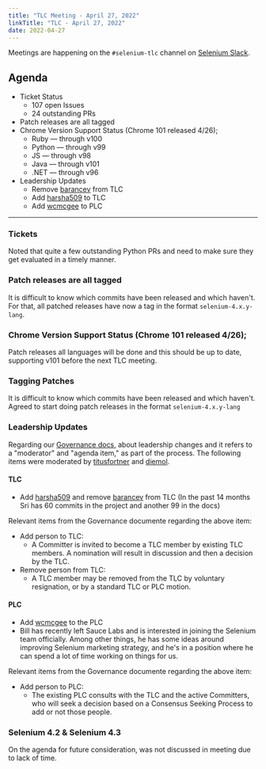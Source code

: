 ```yaml
---
title: "TLC Meeting - April 27, 2022"
linkTitle: "TLC - April 27, 2022"
date: 2022-04-27
---
```


Meetings are happening on the `#selenium-tlc` channel on [Selenium Slack](https://selenium.dev/support).

## Agenda
* Ticket Status 
  * 107 open Issues 
  * 24 outstanding PRs 
* Patch releases are all tagged
* Chrome Version Support Status (Chrome 101 released 4/26); 
  * Ruby — through v100
  * Python — through v99
  * JS — through v98
  * Java — through v101
  * .NET — through v96
* Leadership Updates
  * Remove [barancev] from TLC
  * Add [harsha509] to TLC
  * Add [wcmcgee] to PLC

***

### Tickets
Noted that quite a few outstanding Python PRs and need to make sure they get evaluated in a timely manner.

### Patch releases are all tagged
It is difficult to know which commits have been released and which haven't. For that, all patched releases
have now a tag in the format `selenium-4.x.y-lang`.

### Chrome Version Support Status (Chrome 101 released 4/26);
Patch releases all languages will be done and this should be up to date, supporting v101 before the next
TLC  meeting.

### Tagging Patches
It is difficult to know which commits have been released and which haven't. Agreed to start doing patch releases
in the format `selenium-4.x.y-lang`

### Leadership Updates

Regarding our [Governance docs](https://www.selenium.dev/project/governance/#consensus-seeking-process), about 
leadership changes and it refers to a "moderator" and "agenda item," as part of the process. The following items
were moderated by [titusfortner] and [diemol].


#### TLC

* Add [harsha509] and remove [barancev] from TLC (In the past 14 months Sri has 60 commits in the project and 
  another 99 in the docs)

Relevant items from the Governance documente regarding the above item:
* Add person to TLC:
  * A Committer is invited to become a TLC member by existing TLC members. A nomination will result in 
  discussion and then a decision by the TLC.
* Remove person from TLC:
  * A TLC member may be removed from the TLC by voluntary resignation, or by a standard TLC or PLC motion.

#### PLC

* Add [wcmcgee] to the PLC
* Bill has recently left Sauce Labs and is interested in joining the Selenium team officially. 
  Among other things, he has some ideas around improving Selenium marketing strategy, and he's in a 
  position where he can spend a lot of time working on things for us.

Relevant items from the Governance documente regarding the above item:

* Add person to PLC:
  * The existing PLC consults with the TLC and the active Committers, who will seek a decision based on a 
  Consensus Seeking Process to add or not those people.


### Selenium 4.2 & Selenium 4.3
On the agenda for future consideration, was not discussed in meeting due to lack of time.

[titusfortner]: https://github.com/titusfortner/
[diemol]: https://github.com/diemol/
[pujagani]: https://github.com/pujagani/
[harsha509]: https://github.com/harsha509/
[wcmcgee]: https://github.com/wcmcgee/
[barancev]: https://github.com/barancev/
